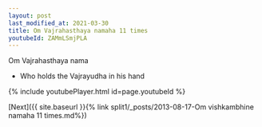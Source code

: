 ```yaml
---
layout: post
last_modified_at: 2021-03-30
title: Om Vajrahasthaya namaha 11 times
youtubeId: ZAMmLSmjPLA
---
```

 
 
Om Vajrahasthaya nama 
 
 -  Who holds the Vajrayudha in his hand 
 
  
 
  
 
 
 
 
 
 


{% include youtubePlayer.html id=page.youtubeId %}
 
[Next]({{ site.baseurl }}{% link  split1/_posts/2013-08-17-Om vishkambhine namaha 11 times.md%})
 
